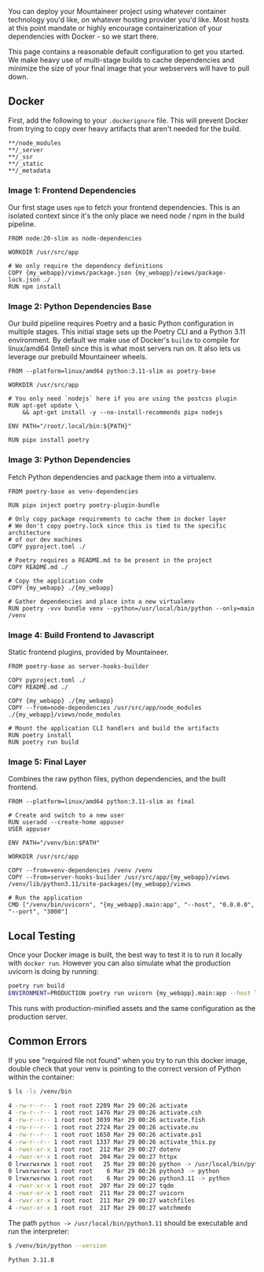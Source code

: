 You can deploy your Mountaineer project using whatever container technology you'd like, on whatever hosting provider you'd like. Most hosts at this point mandate or highly encourage containerization of your dependencies with Docker - so we start there.

This page contains a reasonable default configuration to get you started. We make heavy use of multi-stage builds to cache dependencies and minimize the size of your final image that your webservers will have to pull down.

## Docker

First, add the following to your `.dockerignore` file. This will prevent Docker from trying to copy over heavy artifacts that aren't needed for the build.

```title=".dockerignore"
**/node_modules
**/_server
**/_ssr
**/_static
**/_metadata
```

### Image 1: Frontend Dependencies

Our first stage uses `npm` to fetch your frontend dependencies. This is an isolated context since it's the only place we need node / npm in the build pipeline.

```docker
FROM node:20-slim as node-dependencies

WORKDIR /usr/src/app

# We only require the dependency definitions
COPY {my_webapp}/views/package.json {my_webapp}/views/package-lock.json ./
RUN npm install
```

### Image 2: Python Dependencies Base

Our build pipeline requires Poetry and a basic Python configuration in multiple stages. This initial stage sets up the Poetry CLI and a Python 3.11 environment. By default we make use of Docker's `buildx` to compile for linux/amd64 (Intel) since this is what most servers run on. It also lets us leverage our prebuild Mountaineer wheels.

```docker
FROM --platform=linux/amd64 python:3.11-slim as poetry-base

WORKDIR /usr/src/app

# You only need `nodejs` here if you are using the postcss plugin
RUN apt-get update \
    && apt-get install -y --no-install-recommends pipx nodejs

ENV PATH="/root/.local/bin:${PATH}"

RUN pipx install poetry
```

### Image 3: Python Dependencies

Fetch Python dependencies and package them into a virtualenv.

```docker
FROM poetry-base as venv-dependencies

RUN pipx inject poetry poetry-plugin-bundle

# Only copy package requirements to cache them in docker layer
# We don't copy poetry.lock since this is tied to the specific architecture
# of our dev machines
COPY pyproject.toml ./

# Poetry requires a README.md to be present in the project
COPY README.md ./

# Copy the application code
COPY {my_webapp} ./{my_webapp}

# Gather dependencies and place into a new virtualenv
RUN poetry -vvv bundle venv --python=/usr/local/bin/python --only=main /venv
```

### Image 4: Build Frontend to Javascript

Static frontend plugins, provided by Mountaineer.

```docker
FROM poetry-base as server-hooks-builder

COPY pyproject.toml ./
COPY README.md ./

COPY {my_webapp} ./{my_webapp}
COPY --from=node-dependencies /usr/src/app/node_modules ./{my_webapp}/views/node_modules

# Mount the application CLI handlers and build the artifacts
RUN poetry install
RUN poetry run build
```

### Image 5: Final Layer

Combines the raw python files, python dependencies, and the built frontend.

```docker
FROM --platform=linux/amd64 python:3.11-slim as final

# Create and switch to a new user
RUN useradd --create-home appuser
USER appuser

ENV PATH="/venv/bin:$PATH"

WORKDIR /usr/src/app

COPY --from=venv-dependencies /venv /venv
COPY --from=server-hooks-builder /usr/src/app/{my_webapp}/views /venv/lib/python3.11/site-packages/{my_webapp}/views

# Run the application
CMD ["/venv/bin/uvicorn", "{my_webapp}.main:app", "--host", "0.0.0.0", "--port", "3000"]
```

## Local Testing

Once your Docker image is built, the best way to test it is to run it locally with `docker run`.
However you can also simulate what the production uvicorn is doing by running:

```bash
poetry run build
ENVIRONMENT=PRODUCTION poetry run uvicorn {my_webapp}.main:app --host localhost --port 5006
```

This runs with production-minified assets and the same configuration as the production server.

## Common Errors

If you see "required file not found" when you try to run this docker image, double check that your venv is pointing to the correct version of Python within the container:

```bash
$ ls -ls /venv/bin

4 -rw-r--r-- 1 root root 2209 Mar 29 00:26 activate
4 -rw-r--r-- 1 root root 1476 Mar 29 00:26 activate.csh
4 -rw-r--r-- 1 root root 3039 Mar 29 00:26 activate.fish
4 -rw-r--r-- 1 root root 2724 Mar 29 00:26 activate.nu
4 -rw-r--r-- 1 root root 1650 Mar 29 00:26 activate.ps1
4 -rw-r--r-- 1 root root 1337 Mar 29 00:26 activate_this.py
4 -rwxr-xr-x 1 root root  212 Mar 29 00:27 dotenv
4 -rwxr-xr-x 1 root root  204 Mar 29 00:27 httpx
0 lrwxrwxrwx 1 root root   25 Mar 29 00:26 python -> /usr/local/bin/python3.11
0 lrwxrwxrwx 1 root root    6 Mar 29 00:26 python3 -> python
0 lrwxrwxrwx 1 root root    6 Mar 29 00:26 python3.11 -> python
4 -rwxr-xr-x 1 root root  207 Mar 29 00:27 tqdm
4 -rwxr-xr-x 1 root root  211 Mar 29 00:27 uvicorn
4 -rwxr-xr-x 1 root root  211 Mar 29 00:27 watchfiles
4 -rwxr-xr-x 1 root root  217 Mar 29 00:27 watchmedo
```

The path `python -> /usr/local/bin/python3.11` should be executable and run the interpreter:

```bash
$ /venv/bin/python --version

Python 3.11.8
```
